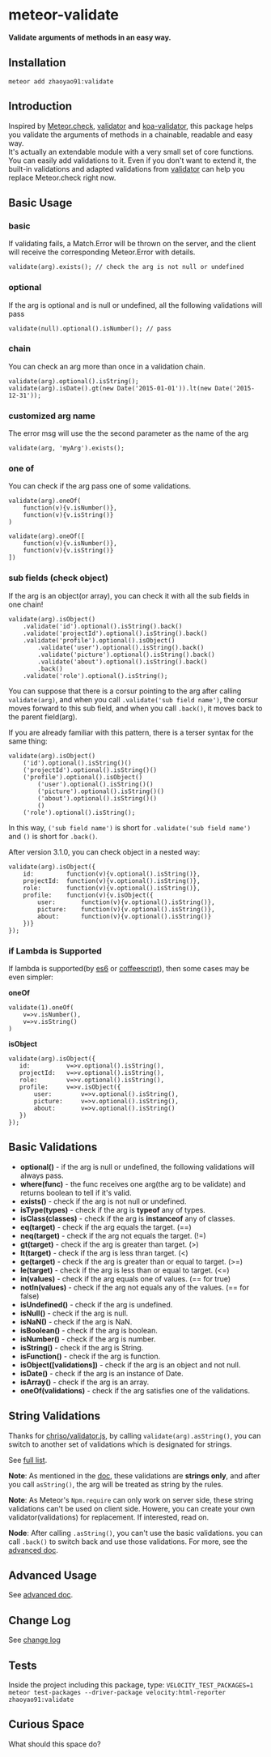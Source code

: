 # meteor-validate

**Validate arguments of methods in an easy way.**  

## Installation
`meteor add zhaoyao91:validate`

## Introduction
Inspired by [Meteor.check](http://docs.meteor.com/#/full/check), [validator](https://github.com/chriso/validator.js) and [koa-validator](https://github.com/RocksonZeta/koa-validate), this package helps you validate the arguments of methods in a chainable, readable and easy way.  
It's actually an extendable module with a very small set of core functions. You can easily add validations to it. Even if you don't want to extend it, the built-in validations and adapted validations from [validator](https://github.com/chriso/validator.js) can help you replace Meteor.check right now.

## Basic Usage
### basic
If validating fails, a Match.Error will be thrown on the server, 
and the client will receive the corresponding Meteor.Error with details.

    validate(arg).exists(); // check the arg is not null or undefined

### optional
If the arg is optional and is null or undefined, all the following validations will pass

    validate(null).optional().isNumber(); // pass

### chain
You can check an arg more than once in a validation chain.

    validate(arg).optional().isString();
    validate(arg).isDate().gt(new Date('2015-01-01')).lt(new Date('2015-12-31'));

### customized arg name
The error msg will use the the second parameter as the name of the arg

    validate(arg, 'myArg').exists();

### one of
You can check if the arg pass one of some validations.

    validate(arg).oneOf(
        function(v){v.isNumber()},
        function(v){v.isString()}
    )
    
    validate(arg).oneOf([
        function(v){v.isNumber()},
        function(v){v.isString()}
    ])

### sub fields (check object)
If the arg is an object(or array), you can check it with all the sub fields in one chain!

    validate(arg).isObject()
        .validate('id').optional().isString().back()
        .validate('projectId').optional().isString().back()
        .validate('profile').optional().isObject()
            .validate('user').optional().isString().back()
            .validate('picture').optional().isString().back()
            .validate('about').optional().isString().back()
            .back()
        .validate('role').optional().isString();
        
You can suppose that there is a corsur pointing to the arg after calling `validate(arg)`, and when you call `.validate('sub field name')`, the corsur moves forward to this sub field, and when you call `.back()`, it moves back to the parent field(arg).

If you are already familiar with this pattern, there is a terser syntax for the same thing:

    validate(arg).isObject()
        ('id').optional().isString()()
        ('projectId').optional().isString()()
        ('profile').optional().isObject()
            ('user').optional().isString()()
            ('picture').optional().isString()()
            ('about').optional().isString()()
            ()
        ('role').optional().isString();
        
In this way, `('sub field name')` is short for `.validate('sub field name')` and `()` is short for `.back()`.

After version 3.1.0, you can check object in a nested way:

    validate(arg).isObject({
        id:         function(v){v.optional().isString()},
        projectId:  function(v){v.optional().isString()},
        role:       function(v){v.optional().isString()},
        profile:    function(v){v.isObject({
            user:       function(v){v.optional().isString()},
            picture:    function(v){v.optional().isString()},
            about:      function(v){v.optional().isString()}
        })}
    });

### if Lambda is Supported
If lambda is supported(by [es6](https://github.com/grigio/meteor-babel) or [coffeescript](https://atmospherejs.com/meteor/coffeescript)), then some cases may be even simpler:

**oneOf**

    validate(1).oneOf(
        v=>v.isNumber(),
        v=>v.isString()
    )

**isObject**

    validate(arg).isObject({
       id:          v=>v.optional().isString(),
       projectId:   v=>v.optional().isString(),
       role:        v=>v.optional().isString(),
       profile:     v=>v.isObject({
           user:        v=>v.optional().isString(),
           picture:     v=>v.optional().isString(),
           about:       v=>v.optional().isString()
       })
    });

## Basic Validations
- **optional()** - if the arg is null or undefined, the following validations will always pass.
- **where(func)** - the func receives one arg(the arg to be validate) and returns boolean to tell if it's valid.
- **exists()** - check if the arg is not null or undefined.
- **isType(types)** - check if the arg is **typeof** any of types.
- **isClass(classes)** - check if the arg is **instanceof** any of classes.
- **eq(target)** - check if the arg equals the target. (==)
- **neq(target)** - check if the arg not equals the target. (!=)
- **gt(target)** - check if the arg is greater than target. (>)
- **lt(target)** - check if the arg is less thran target. (<)
- **ge(target)** - check if the arg is greater than or equal to target. (>=)
- **le(target)** - check if the arg is less than or equal to target. (<=)
- **in(values)** - check if the arg equals one of values. (== for true)
- **notIn(values)** - check if the arg not equals any of the values. (== for false)
- **isUndefined()** - check if the arg is undefined.
- **isNull()** - check if the arg is null.
- **isNaN()** - check if the arg is NaN.
- **isBoolean()** - check if the arg is boolean.
- **isNumber()** - check if the arg is number.
- **isString()** - check if the arg is String.
- **isFunction()** - check if the arg is function.
- **isObject([validations])** - check if the arg is an object and not null.
- **isDate()** - check if the arg is an instance of Date.
- **isArray()** - check if the arg is an array.
- **oneOf(validations)** - check if the arg satisfies one of the validations.

## String Validations
Thanks for [chriso/validator.js](https://github.com/chriso/validator.js),
by calling `validate(arg).asString()`, you can switch to another set of validations which is designated for strings.

See [full list](https://github.com/chriso/validator.js#validators).

**Note**: As mentioned in the [doc](https://github.com/chriso/validator.js#strings-only), these validations are **strings only**, and after you call `asString()`, the arg will be treated as string by the rules.

**Note**: As Meteor's `Npm.require` can only work on server side, these string validations can't be used on client side. Howere, you can create your own validator(validations) for replacement. If interested, read on.

**Node**: After calling `.asString()`, you can't use the basic validations. you can call `.back()` to switch back and use those validations. For more, see the [advanced doc][advanced doc].

## Advanced Usage
See [advanced doc][advanced doc].

## Change Log
See [change log](https://github.com/zhaoyao91/meteor-validate/blob/master/docs/changelog.md)

## Tests
Inside the project including this package, type: `VELOCITY_TEST_PACKAGES=1 meteor test-packages --driver-package velocity:html-reporter zhaoyao91:validate`

## Curious Space
What should this space do?

  [advanced doc]: https://github.com/zhaoyao91/meteor-validate/blob/master/docs/advanced.md
